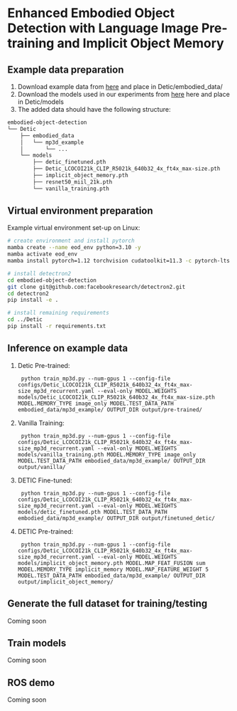# Enhanced Embodied Object Detection with Language Image Pre-training and Implicit Object Memory
## Example data preparation ##
1) Download example data from [here](https://1drv.ms/u/s!AnUcX0micjmciuR7uvg0ITSEiJh3Yg?e=vd708r) and place in Detic/embodied_data/
2) Download the models used in our experiments from [here](https://1drv.ms/u/s!AnUcX0micjmciuR6DAwkBLwqxbH53Q?e=83RWlk) here and place in Detic/models
3) The added data should have the following structure:
```bash
embodied-object-detection
└── Detic
    ├── embodied_data
    │   └── mp3d_example
    │       └── ...
    └── models
        ├── detic_finetuned.pth
        ├── Detic_LCOCOI21k_CLIP_R5021k_640b32_4x_ft4x_max-size.pth
        ├── implicit_object_memory.pth
        ├── resnet50_miil_21k.pth
        └── vanilla_training.pth
```

## Virtual environment preparation ##
Example virtual environment set-up on Linux:
```bash
# create environment and install pytorch
mamba create --name eod_env python=3.10 -y
mamba activate eod_env
mamba install pytorch=1.12 torchvision cudatoolkit=11.3 -c pytorch-lts -c nvidia

# install detectron2
cd embodied-object-detection
git clone git@github.com:facebookresearch/detectron2.git
cd detectron2
pip install -e .

# install remaining requirements
cd ../Detic
pip install -r requirements.txt
```

## Inference on example data ##
1) Detic Pre-trained:

		python train_mp3d.py --num-gpus 1 --config-file configs/Detic_LCOCOI21k_CLIP_R5021k_640b32_4x_ft4x_max-size_mp3d_recurrent.yaml --eval-only MODEL.WEIGHTS models/Detic_LCOCOI21k_CLIP_R5021k_640b32_4x_ft4x_max-size.pth MODEL.MEMORY_TYPE image_only MODEL.TEST_DATA_PATH embodied_data/mp3d_example/ OUTPUT_DIR output/pre-trained/

2) Vanilla Training: 

		python train_mp3d.py --num-gpus 1 --config-file configs/Detic_LCOCOI21k_CLIP_R5021k_640b32_4x_ft4x_max-size_mp3d_recurrent.yaml --eval-only MODEL.WEIGHTS models/vanilla_training.pth MODEL.MEMORY_TYPE image_only MODEL.TEST_DATA_PATH embodied_data/mp3d_example/ OUTPUT_DIR output/vanilla/

3) DETIC Fine-tuned:

		python train_mp3d.py --num-gpus 1 --config-file configs/Detic_LCOCOI21k_CLIP_R5021k_640b32_4x_ft4x_max-size_mp3d_recurrent.yaml --eval-only MODEL.WEIGHTS models/detic_finetuned.pth MODEL.TEST_DATA_PATH embodied_data/mp3d_example/ OUTPUT_DIR output/finetuned_detic/

4) DETIC Pre-trained:

		python train_mp3d.py --num-gpus 1 --config-file configs/Detic_LCOCOI21k_CLIP_R5021k_640b32_4x_ft4x_max-size_mp3d_recurrent.yaml --eval-only MODEL.WEIGHTS models/implicit_object_memory.pth MODEL.MAP_FEAT_FUSION sum MODEL.MEMORY_TYPE implicit_memory MODEL.MAP_FEATURE_WEIGHT 5 MODEL.TEST_DATA_PATH embodied_data/mp3d_example/ OUTPUT_DIR output/implicit_object_memory/


## Generate the full dataset for training/testing
Coming soon
<!-- 1) cd Semantic-Mapnet
2) Run create_coco_replica.py to create coco annotations and JPEGImages
3) Run precompute_training_inputs/build_replica_data.py to generate the core sequence data used to train and test Semantic-Mapnet
4) Run precompute_training_inputs/build_replica_memory_features.py to generate the compressed spatial memory and projection indices required by the dataloader. Needs to be run separately for the continuous testing sequences.
5) Copy across replica_map_info.json to have map dimension information for visualisation -->

## Train models
Coming soon

## ROS demo
Coming soon

